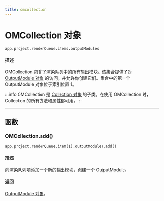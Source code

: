 ```yaml
---
title: omcollection
---
```

# OMCollection 对象

`app.project.renderQueue.items.outputModules`

#### 描述

OMCollection 包含了渲染队列中的所有输出模块。该集合提供了对 [OutputModule 对象](../outputmodule) 的访问，并允许你创建它们。集合中的第一个 OutputModule 对象位于索引位置 1。

:::info
OMCollection 是 [Collection 对象](../../other/collection) 的子类。在使用 OMCollection 时，Collection 的所有方法和属性都可用。
:::

---

## 函数

### OMCollection.add()

`app.project.renderQueue.item(1).outputModules.add()`

#### 描述

向渲染队列项添加一个新的输出模块，创建一个 OutputModule。

#### 返回

[OutputModule 对象](../outputmodule)。